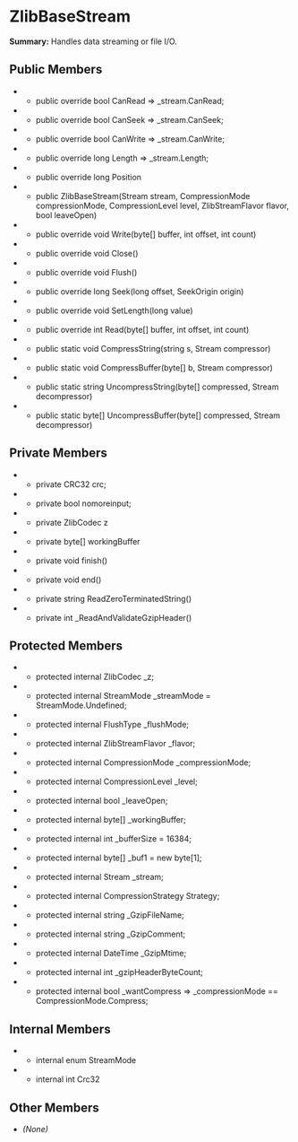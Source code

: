 # ZlibBaseStream

**Summary:** Handles data streaming or file I/O.

## Public Members
- - public override bool CanRead => _stream.CanRead;
- - public override bool CanSeek => _stream.CanSeek;
- - public override bool CanWrite => _stream.CanWrite;
- - public override long Length => _stream.Length;
- - public override long Position
- - public ZlibBaseStream(Stream stream, CompressionMode compressionMode, CompressionLevel level, ZlibStreamFlavor flavor, bool leaveOpen)
- - public override void Write(byte[] buffer, int offset, int count)
- - public override void Close()
- - public override void Flush()
- - public override long Seek(long offset, SeekOrigin origin)
- - public override void SetLength(long value)
- - public override int Read(byte[] buffer, int offset, int count)
- - public static void CompressString(string s, Stream compressor)
- - public static void CompressBuffer(byte[] b, Stream compressor)
- - public static string UncompressString(byte[] compressed, Stream decompressor)
- - public static byte[] UncompressBuffer(byte[] compressed, Stream decompressor)

## Private Members
- - private CRC32 crc;
- - private bool nomoreinput;
- - private ZlibCodec z
- - private byte[] workingBuffer
- - private void finish()
- - private void end()
- - private string ReadZeroTerminatedString()
- - private int _ReadAndValidateGzipHeader()

## Protected Members
- - protected internal ZlibCodec _z;
- - protected internal StreamMode _streamMode = StreamMode.Undefined;
- - protected internal FlushType _flushMode;
- - protected internal ZlibStreamFlavor _flavor;
- - protected internal CompressionMode _compressionMode;
- - protected internal CompressionLevel _level;
- - protected internal bool _leaveOpen;
- - protected internal byte[] _workingBuffer;
- - protected internal int _bufferSize = 16384;
- - protected internal byte[] _buf1 = new byte[1];
- - protected internal Stream _stream;
- - protected internal CompressionStrategy Strategy;
- - protected internal string _GzipFileName;
- - protected internal string _GzipComment;
- - protected internal DateTime _GzipMtime;
- - protected internal int _gzipHeaderByteCount;
- - protected internal bool _wantCompress => _compressionMode == CompressionMode.Compress;

## Internal Members
- - internal enum StreamMode
- - internal int Crc32

## Other Members
- *(None)*
